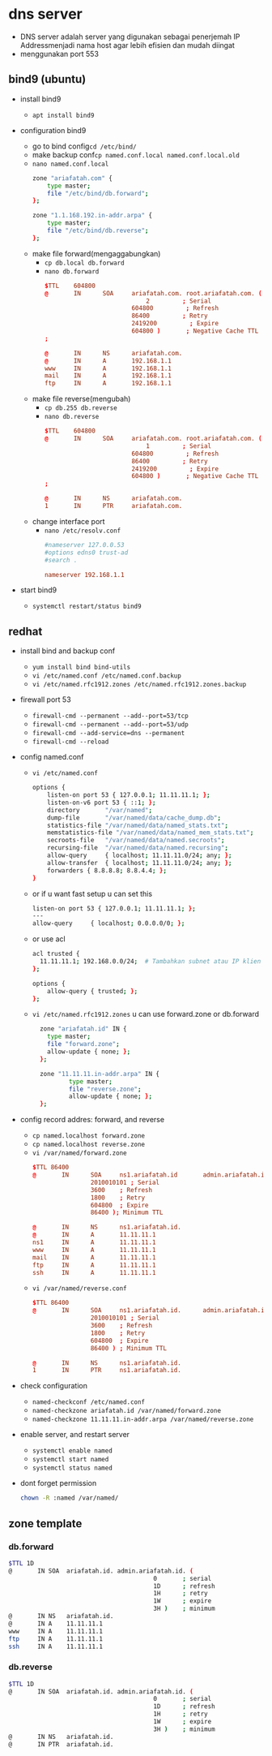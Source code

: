 # dns server
- DNS server adalah server yang digunakan sebagai penerjemah IP Addressmenjadi nama host agar lebih efisien dan mudah diingat
- menggunakan port 553

## bind9 (ubuntu)
- install bind9
  - ```apt install bind9```

- configuration bind9
  - go to bind config```cd /etc/bind/```
  - make backup conf```cp named.conf.local named.conf.local.old```
  - ```nano named.conf.local```
    ```bash
    zone "ariafatah.com" {
        type master;
        file "/etc/bind/db.forward";
    };

    zone "1.1.168.192.in-addr.arpa" {
        type master;
        file "/etc/bind/db.reverse";
    };
    ```
  - make file forward(mengaggabungkan)
    - ```cp db.local db.forward```
    - ```nano db.forward```
      ```conf
      $TTL    604800
      @       IN      SOA     ariafatah.com. root.ariafatah.com. (
                                  2         ; Serial
                              604800         ; Refresh
                              86400         ; Retry
                              2419200         ; Expire
                              604800 )       ; Negative Cache TTL
      ;

      @       IN      NS      ariafatah.com.
      @       IN      A       192.168.1.1
      www     IN      A       192.168.1.1
      mail    IN      A       192.168.1.1
      ftp     IN      A       192.168.1.1
      ```
  - make file reverse(mengubah)
    - ```cp db.255 db.reverse```
    - ```nano db.reverse```
      ```conf
      $TTL    604800
      @       IN      SOA     ariafatah.com. root.ariafatah.com. (
                                  1         ; Serial
                              604800         ; Refresh
                              86400         ; Retry
                              2419200         ; Expire
                              604800 )       ; Negative Cache TTL
      ;

      @       IN      NS      ariafatah.com.
      1       IN      PTR     ariafatah.com.
      ```
  - change interface port
    - ```nano /etc/resolv.conf```
      ```conf
      #nameserver 127.0.0.53
      #options edns0 trust-ad
      #search .

      nameserver 192.168.1.1
      ```

- start bind9
  - ```systemctl restart/status bind9```

## redhat
- install bind and backup conf
  - ```yum install bind bind-utils```
  - ```vi /etc/named.conf /etc/named.conf.backup```
  - ```vi /etc/named.rfc1912.zones /etc/named.rfc1912.zones.backup```

- firewall port 53
  - ```firewall-cmd --permanent --add--port=53/tcp```
  - ```firewall-cmd --permanent --add--port=53/udp```
  - ```firewall-cmd --add-service=dns --permanent```
  - ```firewall-cmd --reload```

- config named.conf
  - ```vi /etc/named.conf```
    ```bash
    options {
        listen-on port 53 { 127.0.0.1; 11.11.11.1; };
        listen-on-v6 port 53 { ::1; };
        directory       "/var/named";
        dump-file       "/var/named/data/cache_dump.db";
        statistics-file "/var/named/data/named_stats.txt";
        memstatistics-file "/var/named/data/named_mem_stats.txt";
        secroots-file   "/var/named/data/named.secroots";
        recursing-file  "/var/named/data/named.recursing";
        allow-query     { localhost; 11.11.11.0/24; any; };
        allow-transfer  { localhost; 11.11.11.0/24; any; };
        forwarders { 8.8.8.8; 8.8.4.4; };
    }
    ```
  - or if u want fast setup u can set this
    ```bash
    listen-on port 53 { 127.0.0.1; 11.11.11.1; };
    ---
    allow-query     { localhost; 0.0.0.0/0; };
    ```
  - or use acl
    ```bash
    acl trusted {
      11.11.11.1; 192.168.0.0/24;  # Tambahkan subnet atau IP klien Anda
    };

    options {
        allow-query { trusted; };
    };
    ```
  - ```vi /etc/named.rfc1912.zones```
    u can use forward.zone or db.forward
    ```bash
      zone "ariafatah.id" IN {
        type master;
        file "forward.zone";
        allow-update { none; };
      };

      zone "11.11.11.in-addr.arpa" IN {
              type master;
              file "reverse.zone";
              allow-update { none; };
      };
    ```

- config record addres: forward, and reverse
  - ```cp named.localhost forward.zone```
  - ```cp named.localhost reverse.zone```
  - ```vi /var/named/forward.zone```
    ```conf
    $TTL 86400
    @       IN      SOA     ns1.ariafatah.id       admin.ariafatah.id (
                    2010010101 ; Serial
                    3600    ; Refresh
                    1800    ; Retry
                    604800  ; Expire
                    86400 ); Minimum TTL

    @       IN      NS      ns1.ariafatah.id.
    @       IN      A       11.11.11.1
    ns1     IN      A       11.11.11.1
    www     IN      A       11.11.11.1
    mail    IN      A       11.11.11.1
    ftp     IN      A       11.11.11.1
    ssh     IN      A       11.11.11.1
    ```
  - ```vi /var/named/reverse.conf```
    ```conf
    $TTL 86400
    @       IN      SOA     ns1.ariafatah.id.      admin.ariafatah.id. (
                    2010010101 ; Serial
                    3600    ; Refresh
                    1800    ; Retry
                    604800  ; Expire
                    86400 ) ; Minimum TTL

    @       IN      NS      ns1.ariafatah.id.
    1       IN      PTR     ns1.ariafatah.id.
    ```

- check configuration
  - ```named-checkconf /etc/named.conf```
  - ```named-checkzone ariafatah.id /var/named/forward.zone```
  - ```named-checkzone 11.11.11.in-addr.arpa /var/named/reverse.zone```

- enable server, and restart server 
  - ```systemctl enable named```
  - ```systemctl start named```
  - ```systemctl status named```

- dont forget permission
  ```bash
  chown -R :named /var/named/
  ```

## zone template
### db.forward
```bash
$TTL 1D
@       IN SOA  ariafatah.id. admin.ariafatah.id. (
                                        0       ; serial
                                        1D      ; refresh
                                        1H      ; retry
                                        1W      ; expire
                                        3H )    ; minimum
@       IN NS   ariafatah.id.
@       IN A    11.11.11.1
www     IN A    11.11.11.1
ftp     IN A    11.11.11.1
ssh     IN A    11.11.11.1
```

### db.reverse
```bash
$TTL 1D
@       IN SOA  ariafatah.id. admin.ariafatah.id. (
                                        0       ; serial
                                        1D      ; refresh
                                        1H      ; retry
                                        1W      ; expire
                                        3H )    ; minimum
@       IN NS   ariafatah.id.
@       IN PTR  ariafatah.id.
```